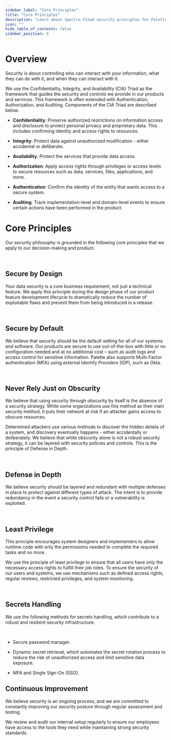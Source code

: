 ```yaml
---
sidebar_label: "Core Principles"
title: "Core Principles"
description: "Learn about Spectro Cloud security principles for Palette."
icon: ""
hide_table_of_contents: false
sidebar_position: 0
---
```





# Overview

Security is about controlling who can interact with your information, what they can do with it, and when they can interact with it.

We use the Confidentiality, Integrity, and Availability (CIA) Triad as the framework that guides the security and controls we provide in our products and services. This framework is often extended with Authentication, Authorization, and Auditing. Components of the CIA Triad are described below.
<br />

- **Confidentiality**: Preserve authorized restrictions on information access and disclosure to protect personal privacy and proprietary data. This includes confirming identity and access rights to resources. 


- **Integrity**: Protect data against unauthorized modification - either accidental or deliberate.


- **Availability**: Protect the services that provide data access.


- **Authorization**: Apply access rights through privileges or access levels to secure resources such as data, services, files, applications, and more.


- **Authentication**: Confirm the identity of the entity that wants access to a secure system.


- **Auditing**: Track implementation-level and domain-level events to ensure certain actions have been performed in the product. 


# Core Principles

Our security philosophy is grounded in the following core principles that we apply to our decision-making and product.

<br />

## Secure by Design

Your data security is a core business requirement, not just a technical feature. We apply this principle during the design phase of our product feature development lifecycle to dramatically reduce the number of exploitable flaws and prevent them from being introduced in a release.

<br />

## Secure by Default

We believe that security should be the default setting for all of our systems and software. Our products are secure to use out-of-the-box with little or no configuration needed and at no additional cost – such as audit logs and access control for sensitive information. Palette also supports Multi-Factor authentication (MFA) using external Identify Providers (IDP), such as Okta. 

<br />

## Never Rely Just on Obscurity

We believe that using security through obscurity by itself is the absence of a security strategy. While some organizations use this method as their main security method, it puts their network at risk if an attacker gains access to obscure resources. 

Determined attackers use various methods to discover the hidden details of a system, and discovery eventually happens - either accidentally or deliberately. We believe that while obscurity alone is not a robust security strategy, it can be layered with security policies and controls. This is the principle of Defense in Depth.

<br />

## Defense in Depth

We believe security should be layered and redundant with multiple defenses in place to protect against different types of attack. The intent is to provide redundancy in the event a security control fails or a vulnerability is exploited.

<br />

## Least Privilege

This principle encourages system designers and implementers to allow runtime code with only the permissions needed to complete the required tasks and no more. 

We use the principle of least privilege to ensure that all users have only the necessary access rights to fulfill their job roles. To ensure the security of our users and systems, we use mechanisms such as defined access rights, regular reviews, restricted privileges, and system monitoring.

<br />

## Secrets Handling

We use the following methods for secrets handling, which contribute to a robust and resilient security infrastructure.

<br />

- Secure password manager. 


- Dynamic secret retrieval, which automates the secret rotation process to reduce the risk of unauthorized access and limit sensitive data exposure.


- MFA and Single Sign-On (SSO).



## Continuous Improvement

We believe security is an ongoing process, and we are committed to constantly improving our security posture through regular assessment and testing.

We review and audit our internal setup regularly to ensure our employees have access to the tools they need while maintaining strong security standards.

<br />

<br />

